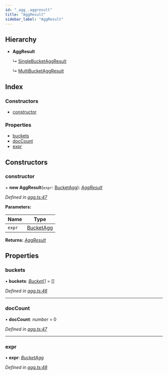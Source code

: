 ```yaml
---
id: "_agg_.aggresult"
title: "AggResult"
sidebar_label: "AggResult"
---
```


## Hierarchy

* **AggResult**

  ↳ [SingleBucketAggResult](_agg_.singlebucketaggresult.md)

  ↳ [MultiBucketAggResult](_agg_.multibucketaggresult.md)

## Index

### Constructors

* [constructor](_agg_.aggresult.md#constructor)

### Properties

* [buckets](_agg_.aggresult.md#buckets)
* [docCount](_agg_.aggresult.md#doccount)
* [expr](_agg_.aggresult.md#expr)

## Constructors

###  constructor

\+ **new AggResult**(`expr`: [BucketAgg](_agg_.bucketagg.md)): *[AggResult](_agg_.aggresult.md)*

*Defined in [agg.ts:47](https://github.com/kindritskyiMax/elasticmagic-js/blob/34d4703/src/agg.ts#L47)*

**Parameters:**

Name | Type |
------ | ------ |
`expr` | [BucketAgg](_agg_.bucketagg.md) |

**Returns:** *[AggResult](_agg_.aggresult.md)*

## Properties

###  buckets

• **buckets**: *[Bucket](_agg_.bucket.md)[]* =  []

*Defined in [agg.ts:46](https://github.com/kindritskyiMax/elasticmagic-js/blob/34d4703/src/agg.ts#L46)*

___

###  docCount

• **docCount**: *number* = 0

*Defined in [agg.ts:47](https://github.com/kindritskyiMax/elasticmagic-js/blob/34d4703/src/agg.ts#L47)*

___

###  expr

• **expr**: *[BucketAgg](_agg_.bucketagg.md)*

*Defined in [agg.ts:48](https://github.com/kindritskyiMax/elasticmagic-js/blob/34d4703/src/agg.ts#L48)*
